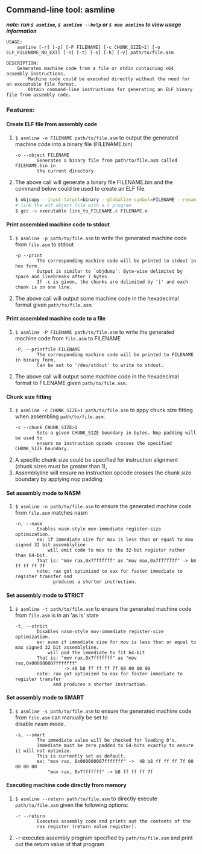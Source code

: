 ## Command-line tool: asmline

***note: run `$ asmline`, `$ asmline --help` or `$ man asmline` to view usage information***
```
USAGE:
	asmline [-r] [-p] [-P FILENAME] [-c CHUNK_SIZE>1] [-o ELF_FILENAME_NO_EXT] [-n] [-t] [-s] [-h] [-v] path/to/file.asm

DESCRIPTION:
	Generates machine code from a file or stdin containing x64 assembly instructions. 
        Machine code could be executed directly without the need for an executable file format. 
        Obtain command-line instructions for generating an ELF binary file from assembly code.
```
### Features:

#### Create ELF file from assembly code

1. `$ asmline -o FILENAME path/to/file.asm` to output the generated machine code into a binary file (FILENAME.bin)
    ```
    -o --object FILENAME
            Generates a binary file from path/to/file.asm called FILENAME.bin in 
            the current directory.
    ```
1. The above call will generate a binary file FILENAME.bin and the command below could be used to create an ELF file.
    ```bash
    $ objcopy --input-target=binary --globalize-symbol=FILENAME --rename-section .data=.text --output-target=elf64-x86-64 FILENAME.bin FILENAME.o
    # link the elf object file with a c program
    $ gcc -o executable link_to_FILENAME.c FILENAME.o
    ```
#### Print assembled machine code to stdout

1. `$ asmline -p path/to/file.asm` to write the generated machine code from `file.asm` to stdout
    ```
    -p --print
            The corresponding machine code will be printed to stdout in hex form.
            Output is similar to `objdump`: Byte-wise delimited by space and linebreaks after 7 bytes.
            If -c is given, the chunks are delimited by '|' and each chunk is on one line.
    ```
1. The above call will output some machine code in the hexadecimal format given `path/to/file.asm`.

#### Print assembled machine code to a file

1. `$ asmline -P FILENAME path/to/file.asm` to write the generated machine code from `file.asm` to FILENAME
    ```
    -P, --printfile FILENAME
            The corresponding machine code will be printed to FILENAME in binary form.
            Can be set to '/dev/stdout' to write to stdout.
    ```
1. The above call will output some machine code in the hexadecimal format to FILENAME given `path/to/file.asm`.

#### Chunk size fitting

1. `$ asmline -c CHUNK_SIZE>1 path/to/file.asm` to appy chunk size fitting when assembling `path/to/file.asm`.
    ```
    -c --chunk CHUNK_SIZE>1
            Sets a given CHUNK_SIZE boundary in bytes. Nop padding will be used to 
            ensure no instruction opcode crosses the specified CHUNK_SIZE boundary.
    ```
1. A specific chunk size could be specified for instruction alignment (chunk sizes must be greater than 1),
1. Assemblyline will ensure no instruction opcode crosses the chunk size boundary by applying nop padding

#### Set assembly mode to NASM

1. `$ asmline -n path/to/file.asm` to ensure the generated machine code from `file.asm` matches nasm 
    ```
    -n, --nasm
            Enables nasm-style mov-immediate register-size optimization.
            ex: if immediate size for mov is less than or equal to max signed 32 bit assemblyline
                will emit code to mov to the 32-bit register rather than 64-bit.
            That is: "mov rax,0x7fffffff" as "mov eax,0x7fffffff" -> b8 ff ff ff 7f
            note: rax got optimized to eax for faster immediate to register transfer and
                  produces a shorter instruction. 
    ```

#### Set assembly mode to STRICT

1. `$ asmline -t path/to/file.asm` to ensure the generated machine code from `file.asm` is in an 'as is' state 
    ```
    -t, --strict
            Disables nasm-style mov-immediate register-size optimization.
            ex: even if immediate size for mov is less than or equal to max signed 32 bit assemblyline.
                will pad the immediate to fit 64-bit
            That is: "mov rax,0x7fffffff" as "mov rax,0x000000007fffffff"
                      -> 48 b8 ff ff ff 7f 00 00 00 00
            note: rax got optimized to eax for faster immediate to register transfer
                  and produces a shorter instruction.
    ```

#### Set assembly mode to SMART

1. `$ asmline -s path/to/file.asm` to ensure the generated machine code from `file.asm` can manually be set to  
disable nasm mode. 
    ```
    -s, --smart
            The immediate value will be checked for leading 0's.
            Immediate must be zero padded to 64-bits exactly to ensure it will not optimize.
            This is currently set as default.
            ex: "mov rax, 0x000000007fffffff" ->  48 b8 ff ff ff 7f 00 00 00 00
                "mov rax, 0x7fffffff" -> b8 ff ff ff 7f
    ```

#### Executing machine code directly from memory

1. `$ asmline --return path/to/file.asm` to directly execute `path/to/file.asm` given the following options: 
    ```
    -r --return
            Executes assembly code and prints out the contents of the 
            rax register (return value register).
    ```
1. `-r` executes assembly program specified by `path/to/file.asm` and print out the return value of that program<br><br> 